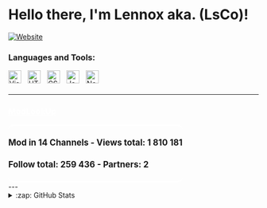 # Hello there, I'm Lennox aka. (LsCo)!

[![Website](https://img.shields.io/website?label=devlsco.github.io&style=for-the-badge&url=https%3A%2F%2Fdevlsco.github.io)](https://devlsco.github.io/)

### Languages and Tools:

<img align="left" alt="Visual Studio Code(vscode)" width="26px" src="https://cdn.jsdelivr.net/gh/devicons/devicon/icons/vscode/vscode-original.svg" style="padding-right:10px;" />
<img align="left" alt="HTML5(html)" width="26px" src="https://cdn.jsdelivr.net/gh/devicons/devicon/icons/html5/html5-original.svg" style="padding-right:10px;" />
<img align="left" alt="CSS3(css)" width="26px" src="https://cdn.jsdelivr.net/gh/devicons/devicon/icons/css3/css3-original.svg" style="padding-right:10px;" />
<img align="left" alt="JavaScript(js)" width="26px" src="https://cdn.jsdelivr.net/gh/devicons/devicon/icons/javascript/javascript-original.svg" style="padding-right:10px;" />
<img align="left" alt="Node.js(node)" width="26px" src="https://cdn.jsdelivr.net/gh/devicons/devicon/icons/nodejs/nodejs-original.svg" style="padding-right:10px;" />

<br />
<br />

---

<div>
  <h4></h4>
  <h3><a class="none-copy" href="https://modlookup.3v.fi/u/LsCo" style="color: #FFF;">ModLookUp</a></h3>
  <div class="border">
     <h4>Mod in 14 Channels - Views total: 1 810 181</h4>
     <h4>Follow total: 259 436 - Partners: 2</h4>
  </div>
</div>
<style>
.border {
    border: solid;
    font-size: 17px;
    border-left: 20px;
    border-right: 20px;
    border-radius: 10px;
    border-color: #FFF;
    display: inline-block;
    }
.none-copy {
    user-select: none;
    }
</style>
---

<details>
  <summary>:zap: GitHub Stats</summary>

  <img align="left" alt="codeSTACKr's GitHub Stats" src="https://github-readme-stats.vercel.app/api?username=devlsco&show_icons=true&hide_border=false&title_color=ff652f&icon_color=FFE400&bg_color=09131B&text_color=ffffff&border_color=0c1a25" />

</details>

[website]: https://devlsco.github.io
[twitter]: https://twitter.com/infolsco
